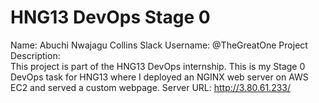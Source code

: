# HNG13 DevOps Stage 0

Name: Abuchi Nwajagu Collins 
Slack Username: @TheGreatOne 
Project Description:  
This project is part of the HNG13 DevOps internship. This is my Stage 0 DevOps task for HNG13 where I deployed an NGINX web server on AWS EC2 and served a custom webpage. 
Server URL: http://3.80.61.233/

